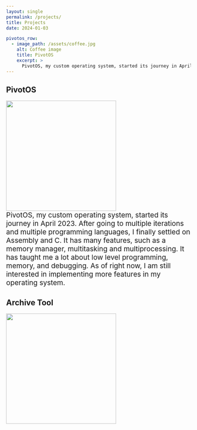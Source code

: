 ```yaml
---
layout: single
permalink: /projects/
title: Projects
date: 2024-01-03

pivotos_row:
  - image_path: /assets/coffee.jpg
    alt: Coffee image
    title: PivotOS
    excerpt: >
      PivotOS, my custom operating system, started its journey in April 2023. After going to multiple iterations and multiple programming languages, I finally settled on Assembly and C. It has many features, such as a memory manager, multitasking and multiprocessing. It has taught me a lot about low level programming, memory, and debugging. As of right now, I am still interested in implementing more features in my operating system.
---
```


## PivotOS
<img src="/assets/coffee.jpg" width=300 class="align-left" />
<div style="font-size: 19px; line-height: normal;">
PivotOS, my custom operating system, started its journey in April 2023. After going to multiple iterations and multiple programming languages, I finally settled on Assembly and C. It has many features, such as a memory manager, multitasking and multiprocessing. It has taught me a lot about low level programming, memory, and debugging. As of right now, I am still interested in implementing more features in my operating system.
</div>

## Archive Tool
<img src="/assets/coffee.jpg" width=300 class="align-right" />
<div class="projects-div">
